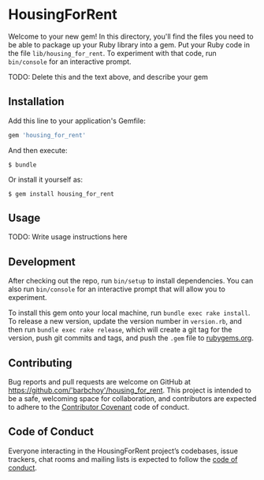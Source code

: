# HousingForRent

Welcome to your new gem! In this directory, you'll find the files you need to be able to package up your Ruby library into a gem. Put your Ruby code in the file `lib/housing_for_rent`. To experiment with that code, run `bin/console` for an interactive prompt.

TODO: Delete this and the text above, and describe your gem

## Installation

Add this line to your application's Gemfile:

```ruby
gem 'housing_for_rent'
```

And then execute:

    $ bundle

Or install it yourself as:

    $ gem install housing_for_rent

## Usage

TODO: Write usage instructions here

## Development

After checking out the repo, run `bin/setup` to install dependencies. You can also run `bin/console` for an interactive prompt that will allow you to experiment.

To install this gem onto your local machine, run `bundle exec rake install`. To release a new version, update the version number in `version.rb`, and then run `bundle exec rake release`, which will create a git tag for the version, push git commits and tags, and push the `.gem` file to [rubygems.org](https://rubygems.org).

## Contributing

Bug reports and pull requests are welcome on GitHub at https://github.com/'barbchoy'/housing_for_rent. This project is intended to be a safe, welcoming space for collaboration, and contributors are expected to adhere to the [Contributor Covenant](http://contributor-covenant.org) code of conduct.

## Code of Conduct

Everyone interacting in the HousingForRent project’s codebases, issue trackers, chat rooms and mailing lists is expected to follow the [code of conduct](https://github.com/'barbchoy'/housing_for_rent/blob/master/CODE_OF_CONDUCT.md).
